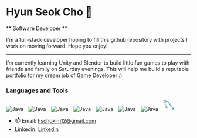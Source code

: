 # Hyun Seok Cho 👋

** Software Developer **

I'm a full-stack developer hoping to fill this github repository with projects I work on moving forward. Hope you enjoy!

---

I’m currently learning Unity and Blender to build little fun games to play with friends and family on Saturday evenings.
This will help me build a reputable portfolio for my dream job of Game Developer :)

### Languages and Tools
<img alig="left" alt="Java" width="30px" style="padding-right:10px;" src="https://github.com/devicons/devicon/tree/v2.15.1/icons/java/java-original.svg"/>
<img alig="left" alt="Java" width="30px" style="padding-right:10px;" src="https://cdn.jsdelivr.net/gh/devicons/devicon/icons/git/git-original.svg"/> 
<img alig="left" alt="Java" width="30px" style="padding-right:10px;" src="https://cdn.jsdelivr.net/gh/devicons/devicon/icons/html5/html5-original.svg"/>
<img alig="left" alt="Java" width="30px" style="padding-right:10px;" src="https://cdn.jsdelivr.net/gh/devicons/devicon/icons/css3/css3-plain.svg"/>
<img alig="left" alt="Java" width="30px" style="padding-right:10px;" src="https://cdn.jsdelivr.net/gh/devicons/devicon/icons/javascript/javascript-original.svg"/>
<img alig="left" alt="Java" width="30px" style="padding-right:10px;" src="https://cdn.jsdelivr.net/gh/devicons/devicon/icons/react/react-original.svg"/> 
<img alig="left" alt="Java" width="30px" style="padding-right:10px;" src="https://cdn.jsdelivr.net/gh/devicons/devicon/icons/node/nodejs-original.svg"/>
<img alig="left" alt="Java" width="30px" style="padding-right:10px;" src="https://github.com/devicons/devicon/blob/v2.15.1/icons/mysql/mysql-original.svg"/>

<br />



- 📫 Email: hschokim12@gmail.com
- Linkedin: <a href="https://www.linkedin/in/hsck98.com">LinkedIn</a>
